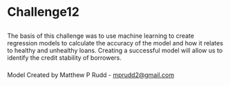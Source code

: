 # Challenge12

## 
The basis of this challenge was to use machine learning to create regression models to calculate the accuracy of the model and how it relates to healthy and unhealthy loans. Creating a successful model will allow us to identify the credit stability of borrowers.

### 
Model Created by Matthew P Rudd - mprudd2@gmail.com